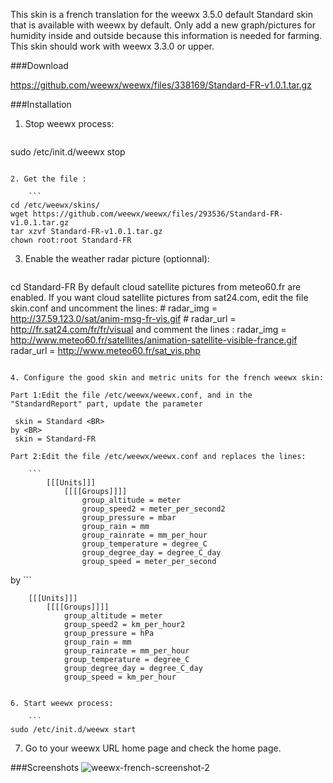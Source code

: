 This skin is a french translation for the weewx 3.5.0 default Standard skin that is available with weewx by default.
Only add a new graph/pictures for humidity inside and outside because this information is needed for farming. 
This skin should work with weewx 3.3.0 or upper.

###Download

https://github.com/weewx/weewx/files/338169/Standard-FR-v1.0.1.tar.gz

###Installation

1. Stop weewx process:

    ```
sudo /etc/init.d/weewx stop
```

2. Get the file :

    ```
cd /etc/weewx/skins/
wget https://github.com/weewx/weewx/files/293536/Standard-FR-v1.0.1.tar.gz
tar xzvf Standard-FR-v1.0.1.tar.gz
chown root:root Standard-FR
```

3. Enable the weather radar picture (optionnal):

    ```
cd Standard-FR
By default cloud satellite pictures from meteo60.fr are enabled.
If you want cloud satellite pictures from sat24.com, edit the file skin.conf and uncomment the lines:
    # radar_img = http://37.59.123.0/sat/anim-msg-fr-vis.gif
    # radar_url = http://fr.sat24.com/fr/fr/visual
and comment the lines :
    radar_img = http://www.meteo60.fr/satellites/animation-satellite-visible-france.gif
    radar_url = http://www.meteo60.fr/sat_vis.php
```

4. Configure the good skin and metric units for the french weewx skin:

Part 1:Edit the file /etc/weewx/weewx.conf, and in the "StandardReport" part, update the parameter

 skin = Standard <BR>
by <BR>
 skin = Standard-FR
 
Part 2:Edit the file /etc/weewx/weewx.conf and replaces the lines:

    ```
        [[[Units]]]
            [[[[Groups]]]]
                group_altitude = meter
                group_speed2 = meter_per_second2
                group_pressure = mbar
                group_rain = mm
                group_rainrate = mm_per_hour
                group_temperature = degree_C
                group_degree_day = degree_C_day
                group_speed = meter_per_second
```
by
    ```

        [[[Units]]]
            [[[[Groups]]]]
                group_altitude = meter
                group_speed2 = km_per_hour2
                group_pressure = hPa
                group_rain = mm
                group_rainrate = mm_per_hour
                group_temperature = degree_C
                group_degree_day = degree_C_day
                group_speed = km_per_hour
```

6. Start weewx process:

    ```
sudo /etc/init.d/weewx start
```

7. Go to your weewx URL home page and check the home page.

###Screenshots
![weewx-french-screenshot-2](https://cloud.githubusercontent.com/assets/446723/15724786/f4bad8ec-2848-11e6-82b4-f9b9336e78bb.png)